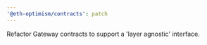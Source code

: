 ```yaml
---
'@eth-optimism/contracts': patch
---
```


Refactor Gateway contracts to support a 'layer agnostic' interface.
